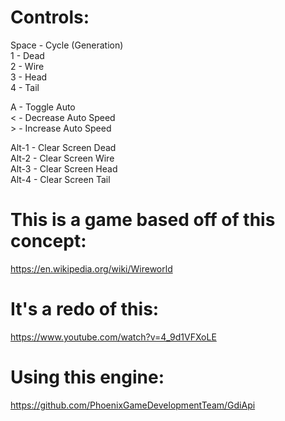 # Controls: 
Space - Cycle (Generation)  
1 - Dead  
2 - Wire  
3 - Head  
4 - Tail  

A - Toggle Auto  
< - Decrease Auto Speed  
\> - Increase Auto Speed  

Alt-1 - Clear Screen Dead  
Alt-2 - Clear Screen Wire  
Alt-3 - Clear Screen Head  
Alt-4 - Clear Screen Tail  

# This is a game based off of this concept: 
https://en.wikipedia.org/wiki/Wireworld

# It's a redo of this:  
https://www.youtube.com/watch?v=4_9d1VFXoLE

# Using this engine:  
https://github.com/PhoenixGameDevelopmentTeam/GdiApi
